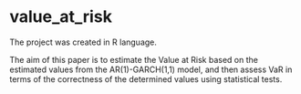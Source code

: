 # value_at_risk

The project was created in R language. 

The aim of this paper is to estimate the Value at Risk based on the estimated values from the AR(1)-GARCH(1,1) model, and then assess VaR in terms of the correctness of the determined values using statistical tests.
